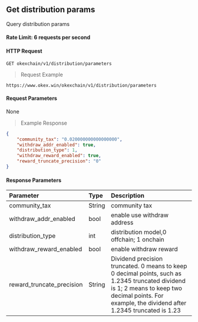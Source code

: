 ## Get distribution params

Query distribution params

#### Rate Limit: 6 requests per second

#### HTTP Request

`GET okexchain/v1/distribution/parameters`

> Request Example

```wiki
https://www.okex.win/okexchain/v1/distribution/parameters
```

#### Request Parameters

None
> Example Response

```json
{
    "community_tax": "0.020000000000000000",
    "withdraw_addr_enabled": true,
    "distribution_type": 1,
    "withdraw_reward_enabled": true,
    "reward_truncate_precision": "0"
}
```

#### Response Parameters

| **Parameter** | **Type** | **Description**                                                                                                                                                                                                                                                      |
| :----------------- | :------- | :------------------------------------------------------------------------------------------------------------------------------------------------------------------------------------------------------------------------------------------------------------------- |
|  community_tax             | String    | 		community tax		| 
|  withdraw_addr_enabled               | bool    | 	enable use	withdraw address 		| 
|  distribution_type        | int    | 		distribution model,0 offchain; 1 onchain		| 
|  withdraw_reward_enabled    | bool    | 	enable withdraw reward			| 
|  reward_truncate_precision| String    | 	Dividend precision truncated. 0 means to keep 0 decimal points, such as 1.2345 truncated dividend is 1; 2 means to keep two decimal points. For example, the dividend after 1.2345 truncated is 1.23			| 
